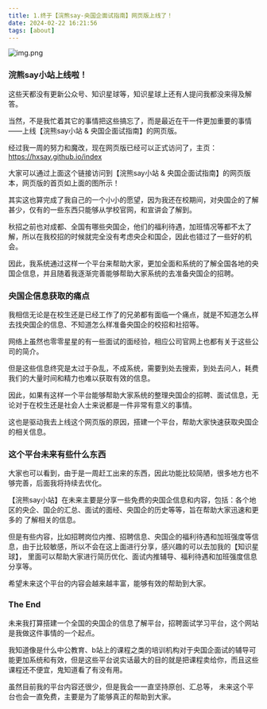 ```yaml
---
title: 1.终于【浣熊say-央国企面试指南】网页版上线了！
date: 2024-02-22 16:21:56
tags: [about]
---
```

![img.png](/images/img2.png)

### 浣熊say小站上线啦！

这些天都没有更新公众号、知识星球等，知识星球上还有人提问我都没来得及解答。

当然，不是我忙着其它的事情把这些搞忘了，而是最近在干一件更加重要的事情——上线【浣熊say小站 & 央国企面试指南】的网页版。

经过我一周的努力和魔改，现在网页版已经可以正式访问了，主页：https://hxsay.github.io/index

大家可以通过上面这个链接访问到【浣熊say小站 & 央国企面试指南】的网页版本，网页版的首页如上面的图所示！

其实这也算完成了我自己的一个小小的愿望，因为我还在校期间，对央国企的了解甚少，仅有的一些东西只能够从学校官网，和宣讲会了解到。

秋招之前也对成都、全国有哪些央国企，他们的福利待遇，加班情况等都不太了解，所以在我校招的时候就完全没有考虑央企和国企，因此也错过了一些好的机会。

因此，我系统通过这样一个平台来帮助大家，更加全面和系统的了解全国各地的央国企信息，并且随着我逐渐完善能够帮助大家系统的去准备央国企的招聘。

### 央国企信息获取的痛点

我相信无论是在校生还是已经工作了的兄弟都有面临一个痛点，就是不知道怎么样去找央国企的信息、不知道怎么样准备央国企的校招和社招等。

网络上虽然也零零星星的有一些面试的面经验，相应公司官网上也都有关于这些公司的简介。

但是这些信息终究是太过于杂乱，不成系统，需要到处去搜索，到处去问人，耗费我们的大量时间和精力也难以获取有效的信息。

因此，如果有这样一个平台能够帮助大家系统的整理央国企的招聘、面试信息，无论对于在校生还是社会人士来说都是一件非常有意义的事情。

这也是驱动我去上线这个网页版的原因，搭建一个平台，帮助大家快速获取央国企的相关信息。

### 这个平台未来有些什么东西

大家也可以看到，由于是一周赶工出来的东西，因此功能比较简陋，很多地方也不够完善，后面我将持续去优化。

【浣熊say小站】在未来主要是分享一些免费的央国企信息和内容，包括：各个地区的央企、国企的汇总、面试的面经、央国企的历史等等，旨在帮助大家迅速和更多的
了解相关的信息。

但是有些内容，比如招聘岗位内推、招聘信息、央国企的福利待遇和加班强度等信息，由于比较敏感，所以不会在这上面进行分享，感兴趣的可以去加我的【知识星球】，
里面可以帮助大家进行简历优化、面试内推辅导、福利待遇和加班强度信息分享等。

希望未来这个平台的内容会越来越丰富，能够有效的帮助到大家。

### The End

未来我打算搭建一个全国的央国企的信息了解平台，招聘面试学习平台，这个网站是我做这件事情的一个起点。

我知道像是什么中公教育、b站上的课程之类的培训机构对于央国企面试的辅导可能更加系统和有效，但是这些平台说实话最大的目的就是把课程卖给你，而且这些
课程还不便宜，鬼知道看了有没有用。

虽然目前我的平台内容还很少，但是我会一一直坚持原创、汇总等， 未来这个平台也会一直免费，主要是为了能够真正的帮助到大家。



